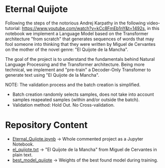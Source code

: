 # Eternal Quijote
Following the steps of the notorious Andrej Karpathy in the following video-tutorial: https://www.youtube.com/watch?v=kCc8FmEb1nY&t=1492s, in this notebook we implement a Language Model based on the Transformer architecture "from scratch" that generates sequences of words that may fool someone into thinking that they were written by Miguel de Cervantes on the mother of the novel genre: "El Quijote de la Mancha". 

The goal of the project is to understand the fundamentals behind Natural Language Processing and the Transformer architecture. Being more technical, we implement and "pre-train" a Decoder-Only Transfomer to generate text using "El Quijote de la Mancha".

NOTE: The validation process and the batch creation is simplified.
- Batch creation randomly selects samples, does not take into account samples reapeated samples (within and/or outside the batch).
- Validation method: Hold Out. No Cross-validation.

# Repository Content
- [Eternal_Quijote.ipynb](Eternal_Quijote.ipynb) → Whole commented project as a Jupyter Notebook.
- [el_quijote.txt](el_quijote.txt) → "El Quijote de la Mancha" from Miguel de Cervantes in plain text.
- [best_model_quijote](best_model_quijote) → Weights of the best found model during training.
